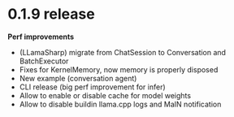 # 0.1.9 release

**Perf improvements**
- (LLamaSharp) migrate from ChatSession to Conversation and BatchExecutor
- Fixes for KernelMemory, now memory is properly disposed
- New example (conversation agent)
- CLI release (big perf improvement for infer)
- Allow to enable or disable cache for model weights
- Allow to disable buildin llama.cpp logs and MaIN notification